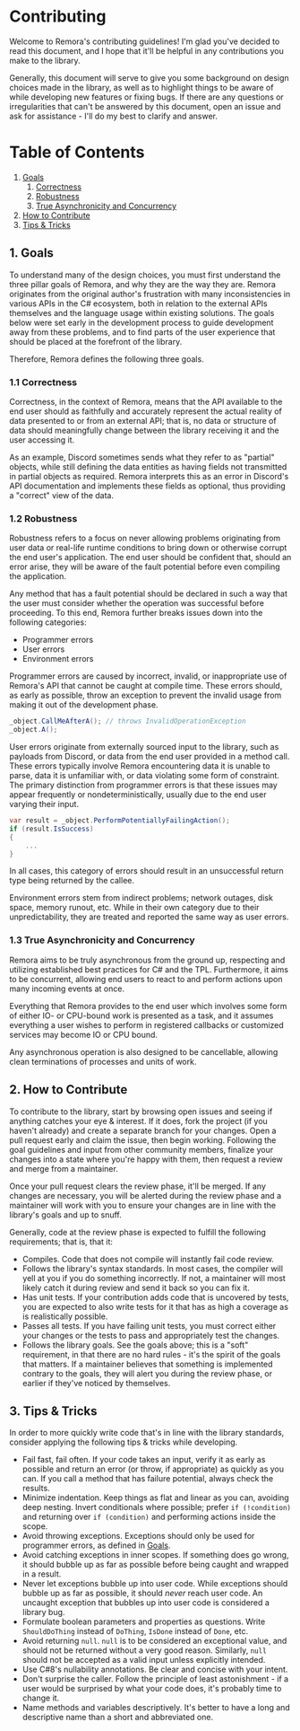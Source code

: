 Contributing
============
Welcome to Remora's contributing guidelines! I'm glad you've decided to read this document, and I hope that 
it'll be helpful in any contributions you make to the library.

Generally, this document will serve to give you some background on design choices made in the library, as well as 
to highlight things to be aware of while developing new features or fixing bugs. If there are any questions or
irregularities that can't be answered by this document, open an issue and ask for assistance - I'll do my best to 
clarify and answer.

# Table of Contents
1. [Goals](#1-goals)
    1. [Correctness](#11-correctness)
    2. [Robustness](#12-robustness)
    3. [True Asynchronicity and Concurrency](#13-true-asynchronicity-and-concurrency)
2. [How to Contribute](#3-how-to-contribute)
3. [Tips & Tricks](#4-tips--tricks)

## 1. Goals
To understand many of the design choices, you must first understand the three pillar goals of Remora, and why 
they are the way they are. Remora originates from the original author's frustration with many inconsistencies 
in various APIs in the C# ecosystem, both in relation to the external APIs themselves and the language usage within 
existing solutions. The goals below were set early in the development process to guide development away from these 
problems, and to find parts of the user experience that should be placed at the forefront of the library.

Therefore, Remora defines the following three goals.

### 1.1 Correctness
Correctness, in the context of Remora, means that the API available to the end user should as faithfully and
accurately represent the actual reality of data presented to or from an external API; that is, no data or structure 
of data should meaningfully change between the library receiving it and the user accessing it.

As an example, Discord sometimes sends what they refer to as "partial" objects, while still defining the data entities
as having fields not transmitted in partial objects as required. Remora interprets this as an error in Discord's
API documentation and implements these fields as optional, thus providing a "correct" view of the data.

### 1.2 Robustness
Robustness refers to a focus on never allowing problems originating from user data or real-life runtime conditions to 
bring down or otherwise corrupt the end user's application. The end user should be confident that, should an error
arise, they will be aware of the fault potential before even compiling the application.

Any method that has a fault potential should be declared in such a way that the user must consider whether the operation
was successful before proceeding. To this end, Remora further breaks issues down into the following categories:

  * Programmer errors
  * User errors
  * Environment errors
  
Programmer errors are caused by incorrect, invalid, or inappropriate use of Remora's API that cannot be caught
at compile time. These errors should, as early as possible, throw an exception to prevent the invalid usage from making
it out of the development phase.

```c#
_object.CallMeAfterA(); // throws InvalidOperationException
_object.A();
```

User errors originate from externally sourced input to the library, such as payloads from Discord, or data from the end
user provided in a method call. These errors typically involve Remora encountering data it is unable to parse, 
data it is unfamiliar with, or data violating some form of constraint. The primary distinction from programmer errors
is that these issues may appear frequently or nondeterministically, usually due to the end user varying their input.

```c#
var result = _object.PerformPotentiallyFailingAction();
if (result.IsSuccess)
{
    ...
}
```

In all cases, this category of errors should result in an unsuccessful return type being returned by the callee.

Environment errors stem from indirect problems; network outages, disk space, memory runout, etc. While in their own 
category due to their unpredictability, they are treated and reported the same way as user errors.

### 1.3 True Asynchronicity and Concurrency
Remora aims to be truly asynchronous from the ground up, respecting and utilizing established best practices for
C# and the TPL. Furthermore, it aims to be concurrent, allowing end users to react to and perform actions upon many 
incoming events at once.

Everything that Remora provides to the end user which involves some form of either IO- or CPU-bound work is
presented as a task, and it assumes everything a user wishes to perform in registered callbacks or customized services
may become IO or CPU bound. 

Any asynchronous operation is also designed to be cancellable, allowing clean terminations of processes and units of 
work.

## 2. How to Contribute
To contribute to the library, start by browsing open issues and seeing if anything catches your eye & interest. If it 
does, fork the project (if you haven't already) and create a separate branch for your changes. Open a pull request early
and claim the issue, then begin working. Following the goal guidelines and input from other community members, finalize 
your changes into a state where you're happy with them, then request a review and merge from a maintainer.

Once your pull request clears the review phase, it'll be merged. If any changes are necessary, you will be alerted 
during the review phase and a maintainer will work with you to ensure your changes are in line with the library's goals
and up to snuff.

Generally, code at the review phase is expected to fulfill the following requirements; that is, that it: 

  * Compiles. Code that does not compile will instantly fail code review.
  * Follows the library's syntax standards. In most cases, the compiler will yell at you if you do something 
    incorrectly. If not, a maintainer will most likely catch it during review and send it back so you can fix it.
  * Has unit tests. If your contribution adds code that is uncovered by tests, you are expected to also write tests for
    it that has as high a coverage as is realistically possible.
  * Passes all tests. If you have failing unit tests, you must correct either your changes or the tests to pass and 
    appropriately test the changes.
  * Follows the library goals. See the goals above; this is a "soft" requirement, in that there are no hard rules - it's 
    the spirit of the goals that matters. If a maintainer believes that something is implemented contrary to the goals,
    they will alert you during the review phase, or earlier if they've noticed by themselves.

## 3. Tips & Tricks
In order to more quickly write code that's in line with the library standards, consider applying the following tips & 
tricks while developing.

  * Fail fast, fail often. If your code takes an input, verify it as early as possible and return an error (or throw, if
    appropriate) as quickly as you can. If you call a method that has failure potential, always check the results.
  * Minimize indentation. Keep things as flat and linear as you can, avoiding deep nesting. Invert conditionals where 
    possible; prefer `if (!condition)` and returning over `if (condition)` and performing actions inside the scope.
  * Avoid throwing exceptions. Exceptions should only be used for programmer errors, as defined in [Goals](#1-goals).
  * Avoid catching exceptions in inner scopes. If something does go wrong, it should bubble up as far as possible before
    being caught and wrapped in a result.
  * Never let exceptions bubble up into user code. While exceptions should bubble up as far as possible, it should 
    *never* reach user code. An uncaught exception that bubbles up into user code is considered a library bug.
  * Formulate boolean parameters and properties as questions. Write `ShouldDoThing` instead of `DoThing`, `IsDone` 
    instead of `Done`, etc.
  * Avoid returning `null`. `null` is to be considered an exceptional value, and should not be returned without a very
    good reason. Similarly, `null` should not be accepted as a valid input unless explicitly intended.
  * Use C#8's nullability annotations. Be clear and concise with your intent.
  * Don't surprise the caller. Follow the principle of least astonishment - if a user would be surprised by what your 
    code does, it's probably time to change it.
  * Name methods and variables descriptively. It's better to have a long and descriptive name than a short and 
    abbreviated one.
